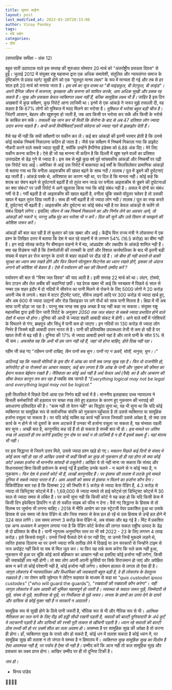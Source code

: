 ```yaml
---
title: घूमता आईना
layout: post
last_modified_at: 2023-03-26T20:33:00
author: Vinay Pandey
tags:
- रवि दर्शन
categories:
- दीर्घ
---
```

(साप्ताहिक समीक्षा - अंक 12)

बहुत सारी उठापटक वाले इस सप्ताह की शुरुआत सोमवार 20 मार्च को "अंतर्राष्ट्रीय प्रसन्नता दिवस" से हुई। जुलाई 2012 में संयुक्त राष्ट्र महासभा द्वारा  एक अधिक समावेशी, संतुलित और न्यायसंगत समाज के दृष्टिकोण से प्रसन्न रहने/ सुखी होने को एक “मूलभूत मानव लक्ष्य” के रूप में मान्यता दी गई और तब से हर साल इसे 20 मार्च को मनाया जाता है। *इस वर्ष का सूत्र वाक्य था "बी माइंडफुल, बी ग्रेटफुल, बी काइंड"। अपने दैनिक जीवन में सजगता, कृतज्ञता और करुणा को शामिल करके, आप अधिक सुखी और प्रसन्न रह सकते हैं। सुख और प्रसन्नता केवल व्यक्तिगत लक्ष्य नहीं हैं, बल्कि सामूहिक लक्ष्य भी हैं।* जाहिर है इस दिन अखबारों में कुछ सर्वेक्षण, कुछ रिपोर्ट आना लाजिमी था। इनमें से एक आंकड़े ने जरूर मुझे तसल्ली दी, वह कहता है कि 67% लोगों को मुश्किल में मदद मिलने का भरोसा है। *मुश्किल में भरोसा बहुत बड़ी चीज है।* जिंदगी आसान, बेहतर और खुशनुमा हो जाती है, जब आप किसी पर भरोसा कर सकें और किसी के भरोसे के काबिल बन सकें। *तसल्ली यह जान कर भी मिली कि कॅरोना के बाद से अब 47 प्रतिशत लोग ज्यादा उदार बनना चाहते हैं। कभी कभी विभीषिकाएँ हमारी संवेदना को ज्यादा गहरे से झकझोर देती हैं।*

वैसे यह भी नही कि सभी सर्वेक्षणों पर यकीन कर लें। कई बार आंकड़ों की इतनी भरमार होती है कि उनसे कोई सार्थक निष्कर्ष निकालना कठिन हो जाता है। जैसे एक सर्वेक्षण में निष्कर्ष निकाला गया कि प्राइवेट नौकरी करने वाले सबसे ज्यादा सुखी हैं, क्योंकि उन्होंने हैप्पीनेस इंडेक्स को 6.88 अंक दिए। मेरे लिए यकीन करना कठिन है। ऐसे ही जो यह मानना भी कठिन है कि दिल्ली में खुश रहने वालों का प्रतिशत उत्तरप्रदेश से डेढ़ गुने से ज्यादा है। इस सब से मुझे कुछ वर्ष पूर्व सांख्यकीय आंकड़ों और निष्कर्षों पर पढ़ी एक रिपोर्ट याद आई। अमेरिका से आई उस रिपोर्ट में बाकायदा कई वर्षों के सिलसिलेवार प्रामाणिक आंकड़ों से बताया गया था कि वनीला आइसक्रीम की खपत बढ़ने के साथ नदी /  तालाब / पूल में डूबने की दुर्घटनाएं बढ़ जाती हैं। आंकड़े पक्के थे, अविश्वास का कारण नही था, पर दिल है कि मानता नही। कोई कहे कि शराब का सेवन बढने से दुर्घटनायें बढ़तीं हैं तो तुरंत मान जाऊं पर वनीला आइसक्रीम से डूबने की दुर्घटनाओं का क्या संबंध? पर उसी रिपोर्ट मे आगे खुलासा किया गया कि कोई संबंध नही है। असल मे दोनों का संबंध गर्मी से है। गर्मी बढ़ती है तो आइसक्रीम की खपत बढ़ती है, वनीला चूंकि सबसे पॉपुलर फ्लेवर है तो उसकी खपत में बढ़त तुरंत दिख जाती है। साथ ही गर्मी बढ़ती है तो ज्यादा लोग नदी / तालाब / पूल का रुख करते हैं, दुर्घटनाएं भी बढ़ती हैं। आइसक्रीम और दुर्घटना का कोई संबंध नही है पर केवल आंकड़ों से चलेंगे तो संबंध दिखने लगेगा। इसलिए *जीवन में जब निष्कर्ष निकालने का और निर्णय लेने का अवसर आये, तो आंकड़ों को नकारें न, परन्तु आँख मूंद कर भरोसा भी न करें। दिल की सुनें और उसे दिमाग से समझने की कोशिश जरूर करें।* 

आंकड़ों की बात चल रही है तो बुधवार को एक खबर और आई। केंद्रीय वित्त राज्य मंत्री ने लोकसभा में एक प्रश्न के लिखित उत्तर में बताया कि देश मे चल रहे वाहनों में से लगभग 54% (16.5 करोड़) का बीमा नही है। इन साढ़े सोलह करोड़ गैर बीमाकृत वाहनो मे में मप्र, आंध्रप्रदेश और लक्षदीप के आंकड़े शामिल नही हैं। क्या यह विडंबना नही है कि टेक्नोलॉजी की तरक्की के दांवों और विशाल कार्यपालिका के बाद भी इतनी बड़ी संख्या में वाहन हर रोज कानून के दायरे से बाहर सड़कों पर दौड़ रहें हैं। *जो बीमा ही नही कराते वो बाकी सुरक्षा का ध्यान क्या रखते होंगे और फिर कितने पॉल्यूशन फिटनेस का ध्यान रखते होगें, इसका तो अंदाज लगाने की कोशिश भी बेकार है। ऐसे में पर्यावरण की रक्षा की कितनी उम्मीद करें ?*

पर्यावरण की बात से "विश्व जल दिवस" की याद आती है। इसी सप्ताह 22 मार्च को था। लंदन, टोक्यो, केप टाउन और तेल अबीब की कहानियां छपीं। यह प्रेरक खबर भी आई कि स्वच्छता में पिछले 6 साल से नम्बर एक शहर इंदौर में दो नदियों में सीवरेज का पानी मिलने से रोकने के लिए 5000 लोगों ने 20 करोड़ अपनी जेब से लगाये। शहर में वाटर ट्रीटमेंट प्लांट, सीवेज लाइनों आदि पर 300 करोड़ से ज्यादा खर्च हुए, और अब 600 से ज्यादा उद्यानों और रोड डिवाइडर पर लगे पौधों को साफ पानी मिलता है। क्षिप्रा में भी अब साफ पानी छोड़ा जा रहा है। परन्तु सब जगह सब कुछ अच्छा है यह नही कहा जा सकता। संयुक्त राष्ट्र महासचिव द्वारा इसी दिन जारी रिपोर्ट के अनुसार *2050 तक जल संकट से सबसे ज्यादा प्रभावित होने वाले देशों में भारत भी होगा।* दुनिया की आधी से ज्यादा शहरी आबादी संकट में होगी। आने वाले वर्षों में ग्लेशियरों के पिघलने से गंगा, ब्रम्हपुत्र और सिंधु में पानी कम हो जाएगा। इन नदियों पर 130 करोड़ से ज्यादा लोग निर्भर हैं जिसमे बड़ी आबादी उत्तर भारत से है। पानी की प्रतिव्यक्ति उपलब्धता तेजी से कम हो रही है पर खपत तेजी से बढ़ रही है। दुनिया की 17% से ज्यादा आबादी हमारे यहां है और ताजे पानी के स्रोत 5% से भी कम। *अफसोस यह कि अभी भी हम जाग नही रहें हैं, जहां जो होना चाहिए, होते दिख नही रहा।*

रहीम जी कह गए
_"रहिमन पानी राखिए, बिन पानी सब सून।_
_पानी गए न ऊबरै, मोती, मानुस, चून।।"_

*कठिनाई यह कि नकली मोतियों के इस दौर में आंख का पानी सब जगह सूख रहा है। फिर वो राजनीति हो, कॉरपोरेट हो या रोजमर्रा का आचार व्यवहार, कई बार लगता है कि आंख के पानी और जुबान की कीमत का ईमान फकत बेईमान रखते हैं। नैतिकता का कोई अर्थ नही है अर्थ केवल अर्थ (पैसे) का है और आचरण की सीमा केवल कानून तय कर रहा है* जबकि सब जानते हैं _"Everything logical may not be legal and everything legal may not be logical."_ 
 
इसी सिलसिले में पिछले दिनों आया एक निर्णय बड़ी चर्चा में है। माननीय इलाहाबाद उच्च न्यायालय ने बिजली कर्मचारियों की हड़ताल पर सख्त रुख लेते हुए हड़ताल के कारण हुए नुकसान की भरपाई की अवधारणा प्रतिपादित की है। "काम नही तो वेतन नही" का सिद्धांत सुना था, यह भी सुना था कि यदि कोई व्यक्तिगत या सामूहिक रूप से सार्वजनिक संपत्ति को नुकसान पहुँचाता है तो उससे व्यक्तिगत या सामूहिक हर्जाना वसूला जा सकता है। पर यदि कोई व्यक्ति वह कार्य नही करता जिसकी उससे अपेक्षा है, तो क्या उस कार्य के न होने से जो दूसरों के काम अटकते हैं उनका भी हर्जाना वसूला जा सकता है, यह संभवतः पहली बार सुना। अच्छी बात है, कानूनविद कह रहें हैं तो हो सकता है सच्ची बात भी हो। *इस मामले पर अंतिम रुख तो अदालतें ही तय करेंगी इसलिए गुण दोष पर चर्चा न तो लाजिमी है न ही मैं इसमें सक्षम हूँ। यहां मंतव्य भी नही।*

पर इस सिद्धान्त से जितने उत्तर मिले, उससे ज्यादा प्रश्न खड़े हो गए। *मसलन पिछले कई दिनों से संसद मे कोई काम नही हो रहा तो आखिर उससे भी कहीं किसी का कुछ तो नुकसान हो ही रहा होगा तो क्या कोई कोर्ट उसका हर्जाना भी माननीय सांसदों से  वसूलेगी।* आखिर ये तो नही माना जा सकता कि संसद और विधानसभाएं बिना किसी प्रयोजन के बनाई गईं हैं इसलिए उनके चलने - न चलने से न कोई नफा है, न नुकसान। *फिर देश मे हजारों कोर्ट भी हैं, लाखों कानूनविद हैं। पर इंसाफ की तलाश में लटके हुये मामले दुनिया मे सबसे ज्यादा भारत मे हैं। आम आदमी को समय से इंसाफ न मिलने का हर्जाना कौन देगा।* विकिपीडिया बता रहा है कि दिसम्बर 22 की स्थिति में 5 करोड़ से ज्यादा केस पेंडिंग हैं, 4.3 करोड़ से ज्यादा तो डिस्ट्रिक्ट कोर्ट्स में हैं। 1,69,000 से ज्यादा मामले तो हाई कोर्ट्स एवं डिस्ट्रिक्ट कोर्ट्स में 30 साल से ज्यादा समय से लंबित हैं। पर कभी सुना नही कि किसी कोर्ट ने यह कहा हो कि यदि किसी केस में किसी दिन इफेक्टिव हियरिंग न हो तो वकील साहब को फीस न देना। वैसे नए सिद्धान्त के हिसाब से तो विलम्ब पर जुर्माना भी लगना चाहिए। 2018 में नीति आयोग का एक स्ट्रेटजी पेपर प्रकाशित हुआ था उसके हिसाब से उस समय जो केस पेंडिंग थे और जिस रफ्तार से केस हल हो रहें थे उस हिसाब से उन्हें हल होने में 324 साल लगेंगे। उस समय लगभग 3 करोड़ केस पेंडिंग थे, अब संख्या और बढ़ गई है। मिंट में प्रकशित एक अन्य अध्ययन में अनुमान लगाया गया है कि पेंडिंग कोर्ट केसेस की लागत सकल राष्ट्रीय उत्पाद के डेढ़ से दो प्रतिशत के बीच है। यानी न्यूनतम अनुमानित स्तर पर भी वर्ष 2022 - 23 के लिए लगभग 4 लाख करोड़। इसे किससे वसूलें। उनसे जिन्हें फैसले देने थे पर नही दिए, या उनसे जिन्हें मुकदमे लड़ने थे, त्वरित इंसाफ दिलाना था पर उनने ज्यादा रुचि तारीख लेने में दिखाई या उन सरकारों से जिन्होंने टाइम से जज अपॉइंट नहीं किये या सब से मिल जुल कर। या फिर यह तर्क काम करेगा कि भले काम नही हुआ, नुकसान भी हुआ पर चूंकि कोई कार्य बहिष्कार का आव्हान नही था इसलिए कोई हर्जाना नहीं लगेगा, किसी की जवाबदेही तय नही होगी। तो क्या लोग अपनी अपनी कुर्सियों पर सिर्फ विराजमान हो जाएं और अपेक्षित काम न करें तो कोई परेशानी नही है, कोई हर्जाना नही लगेगा। वर्तमान हालात से लगता तो ऐसा ही है। *जागृत लोकतंत्र में न्यायपालिका और विधायिका की जवाबदारी बहुत बड़ी है, वे ही लोकतंत्र के देवतुल्य रखवाले हैं।* पर रोमन कवि जुवेनल ने लेटिन कहावत के माध्यम से कहा था _"quis custodiet ipsos custodes"_ ("who will guard the guards"), _"रखवालों की रखवाली कौन करेगा"_। *यहीं जागृत लोकतंत्र में आम आदमी की भूमिका महत्वपूर्ण हो जाती है। व्यवस्था से सवाल जरूर पूछें, जिम्मेदारी से पूछें, संयम से पूछें, शालीनता से पूछें, पर निर्भीकता से पूछें जरूर। जनता के प्रश्नों का उत्तर देने के दायरे और दायित्व से कोई मुक्त नही है न सरकारें न अदालतें।*

सामूहिक रूप से सुखी होने के लिये पानी जरूरी है, भौतिक रूप से भी और नैतिक रूप से भी। *आत्मिक नैतिकता का जल पाने के लिए रीढ़ की हड्डी सीधी रखनी पड़ती है, सवालों की बाल्टी दुनियादारी के अंधे कुएँ मे लटकानी पड़ती है और दायित्वों की रस्सी पूरी ताकत से खींचनी पड़ती है। ध्यान रहे सवालों की बाल्टी ठोस तथ्यों की हो पर उसमें शील का तला अवश्य हो।* असम्भव है पर सामूहिक सुख की अपेक्षा है तो करना ही होगा। हाँ, व्यक्तिगत सुख के रास्ते और हो सकते हैं, कोई धन में तलाश सकता है कोई ध्यान में, पर सामूहिक सुख की तलाश न तो जंगल मे सम्भव है न हिमालय में। *व्यक्तिगत सुख सामूहिक सुख का विलोम है ऐसा आवश्यक नही है, पर पर्याय है ऐसा भी नही है।* उम्मीद करें कि आज नही तो कल सामूहिक सुख और प्रसन्नता का लक्ष्य प्राप्त होगा। आखिर उम्मीद पर ही तो दुनिया टिकी है। 

*जय हो।*

- विनय पांडेय

🙏🌷🌷🙏


